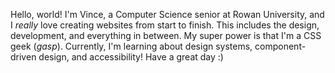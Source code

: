 Hello, world! I'm Vince, a Computer Science senior at Rowan University, and I *really* love creating websites from start to finish. This includes the design, development, and everything in between. My super power is that I'm a CSS geek (*gasp*). Currently, I'm learning about design systems, component-driven design, and accessibility!
Have a great day :)

<!---
vince1444/vince1444 is a ✨ special ✨ repository because its `README.md` (this file) appears on your GitHub profile.
You can click the Preview link to take a look at your changes.
--->

